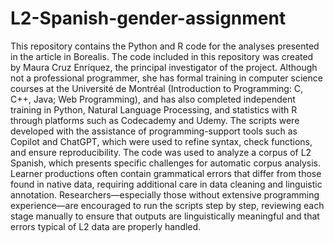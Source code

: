 # L2-Spanish-gender-assignment
This repository contains the Python and R code for the analyses presented in the article in Borealis.
The code included in this repository was created by Maura Cruz Enríquez, the principal investigator of the project. Although not a professional programmer, she has formal training in computer science courses at the Université de Montréal (Introduction to Programming: C, C++, Java; Web Programming), and has also completed independent training in Python, Natural Language Processing, and statistics with R through platforms such as Codecademy and Udemy.
The scripts were developed with the assistance of programming-support tools such as Copilot and ChatGPT, which were used to refine syntax, check functions, and ensure reproducibility.
The code was used to analyze a corpus of L2 Spanish, which presents specific challenges for automatic corpus analysis. Learner productions often contain grammatical errors that differ from those found in native data, requiring additional care in data cleaning and linguistic annotation.
Researchers—especially those without extensive programming experience—are encouraged to run the scripts step by step, reviewing each stage manually to ensure that outputs are linguistically meaningful and that errors typical of L2 data are properly handled.


